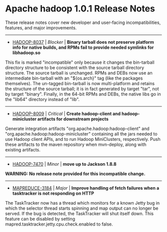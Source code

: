 
<!---
# Licensed to the Apache Software Foundation (ASF) under one
# or more contributor license agreements.  See the NOTICE file
# distributed with this work for additional information
# regarding copyright ownership.  The ASF licenses this file
# to you under the Apache License, Version 2.0 (the
# "License"); you may not use this file except in compliance
# with the License.  You may obtain a copy of the License at
#
#     http://www.apache.org/licenses/LICENSE-2.0
#
# Unless required by applicable law or agreed to in writing, software
# distributed under the License is distributed on an "AS IS" BASIS,
# WITHOUT WARRANTIES OR CONDITIONS OF ANY KIND, either express or implied.
# See the License for the specific language governing permissions and
# limitations under the License.
-->
# Apache hadoop  1.0.1 Release Notes

These release notes cover new developer and user-facing incompatibilities, features, and major improvements.


---

* [HADOOP-8037](https://issues.apache.org/jira/browse/HADOOP-8037) | *Blocker* | **Binary tarball does not preserve platform info for native builds, and RPMs fail to provide needed symlinks for libhadoop.so**

This fix is marked "incompatible" only because it changes the bin-tarball directory structure to be consistent with the source tarball directory structure.  The source tarball is unchanged.  RPMs and DEBs now use an intermediate bin-tarball with an "${os.arch}" tag (like the packages themselves). The un-tagged bin-tarball is now multi-platform and retains the structure of the source tarball; it is in fact generated by target "tar", not by target "binary". Finally, in the 64-bit RPMs and DEBs, the native libs go in the "lib64" directory instead of "lib".


---

* [HADOOP-8009](https://issues.apache.org/jira/browse/HADOOP-8009) | *Critical* | **Create hadoop-client and hadoop-minicluster artifacts for downstream projects**

Generate integration artifacts "org.apache.hadoop:hadoop-client" and "org.apache.hadoop:hadoop-minicluster" containing all the jars needed to use Hadoop client APIs, and to run Hadoop MiniClusters, respectively.  Push these artifacts to the maven repository when mvn-deploy, along with existing artifacts.


---

* [HADOOP-7470](https://issues.apache.org/jira/browse/HADOOP-7470) | *Minor* | **move up to Jackson 1.8.8**

**WARNING: No release note provided for this incompatible change.**


---

* [MAPREDUCE-3184](https://issues.apache.org/jira/browse/MAPREDUCE-3184) | *Major* | **Improve handling of fetch failures when a tasktracker is not responding on HTTP**

The TaskTracker now has a thread which monitors for a known Jetty bug in which the selector thread starts spinning and map output can no longer be served. If the bug is detected, the TaskTracker will shut itself down. This feature can be disabled by setting mapred.tasktracker.jetty.cpu.check.enabled to false.



